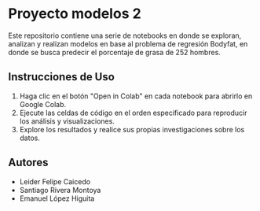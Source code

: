 # Proyecto modelos 2

Este repositorio contiene una serie de notebooks en donde se exploran, analizan y realizan modelos en base al problema de regresión Bodyfat, en donde se busca predecir el porcentaje de grasa de 252 hombres.

## Instrucciones de Uso

1. Haga clic en el botón "Open in Colab" en cada notebook para abrirlo en Google Colab.
2. Ejecute las celdas de código en el orden especificado para reproducir los análisis y visualizaciones.
3. Explore los resultados y realice sus propias investigaciones sobre los datos.

## Autores

- Leider Felipe Caicedo
- Santiago Rivera Montoya
- Emanuel López Higuita

